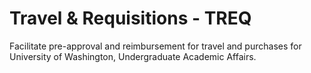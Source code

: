# Travel & Requisitions - TREQ

Facilitate pre-approval and reimbursement for travel and purchases for University of Washington, Undergraduate Academic Affairs.
